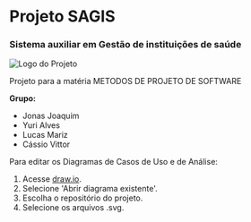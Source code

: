 # Projeto SAGIS
### Sistema auxiliar em Gestão de instituições de saúde

![Logo do Projeto](https://drive.google.com/file/d/1hEwEWu1V73hQr5tqYStIf-bFXFRPWUE3/view?usp=sharing)

Projeto para a matéria METODOS DE PROJETO DE SOFTWARE

**Grupo:**  
- Jonas Joaquim  
- Yuri Alves  
- Lucas Mariz  
- Cássio Vittor  

Para editar os Diagramas de Casos de Uso e de Análise:
1. Acesse [draw.io](https://app.diagrams.net/).
2. Selecione 'Abrir diagrama existente'.
3. Escolha o repositório do projeto.
4. Selecione os arquivos .svg.
